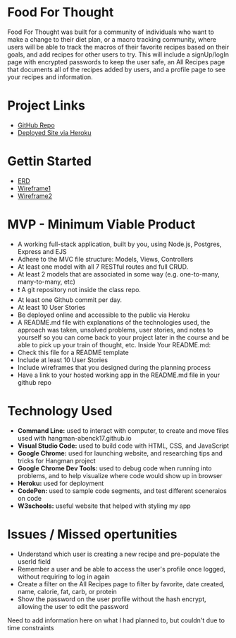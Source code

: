 # Food For Thought

Food For Thought was built for a community of individuals who want to make a change to their diet plan, or a macro tracking community, where users will be able to track the  macros of their favorite recipes based on their goals, and add recipes for other users to try. This will include a signUp/logIn page with encrypted passwords to keep the user safe, an All Recipes page that documents all of the recipes added by users, and a profile page to see your recipes and information.

# Project Links

- [GitHub Repo](https://github.com/abenck17/food-for-thought)
- [Deployed Site via Heroku](https://food-for-thought-app.herokuapp.com/)

# Gettin Started 

- [ERD](resources/FoodForThought_ERD.png)
- [Wireframe1](resources/FoodForThought_Wireframe1.png)
- [Wireframe2](resources/FoodForThought_Wireframe2.png)

# MVP - Minimum Viable Product
- A working full-stack application, built by you, using Node.js, Postgres, Express and EJS
- Adhere to the MVC file structure: Models, Views, Controllers
- At least one model with all 7 RESTful routes and full CRUD.
- At least 2 models that are associated in some way (e.g. one-to-many, many-to-many, etc)
- ❗ A git repository not inside the class repo.
- At least one Github commit per day.
- At least 10 User Stories
- Be deployed online and accessible to the public via Heroku
- A README.md file with explanations of the technologies used, the approach was taken, unsolved problems, user stories, and notes to yourself so you can come back to your project later in the course and be able to pick up your train of thought, etc. Inside Your README.md:
- Check this file for a README template
- Include at least 10 User Stories
- Include wireframes that you designed during the planning process
- Have a link to your hosted working app in the README.md file in your github repo

# Technology Used

- **Command Line:** used to interact with computer, to create and move files used with hangman-abenck17.github.io
- **Visual Studio Code:** used to build code with HTML, CSS, and JavaScript
- **Google Chrome:** used for launching website, and researching tips and tricks for Hangman project
- **Google Chrome Dev Tools:** used to debug code when running into problems, and to help visualize where code would show up in browser
- **Heroku:** used for deployment
- **CodePen:** used to sample code segments, and test different sceneraios on code
- **W3schools:** useful website that helped with styling my app

# Issues / Missed opertunities

- Understand which user is creating a new recipe and pre-populate the userId field
- Remember a user and be able to access the user's profile once logged, without requiring to log in again
- Create a filter on the All Recipes page to filter by favorite, date created, name, calorie, fat, carb, or protein
- Show the password on the user profile without the hash encrypt, allowing the user to edit the password

Need to add information here on what I had planned to, but couldn't due to time constraints
